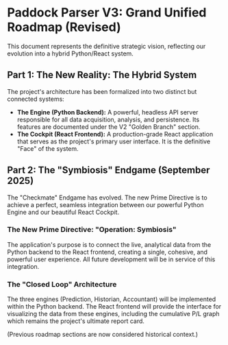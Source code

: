 # Paddock Parser V3: Grand Unified Roadmap (Revised)

This document represents the definitive strategic vision, reflecting our evolution into a hybrid Python/React system.

## Part 1: The New Reality: The Hybrid System

The project's architecture has been formalized into two distinct but connected systems:

*   **The Engine (Python Backend):** A powerful, headless API server responsible for all data acquisition, analysis, and persistence. Its features are documented under the V2 "Golden Branch" section.
*   **The Cockpit (React Frontend):** A production-grade React application that serves as the project's primary user interface. It is the definitive "Face" of the system.

## Part 2: The "Symbiosis" Endgame (September 2025)

The "Checkmate" Endgame has evolved. The new Prime Directive is to achieve a perfect, seamless integration between our powerful Python Engine and our beautiful React Cockpit.

### The New Prime Directive: "Operation: Symbiosis"

The application's purpose is to connect the live, analytical data from the Python backend to the React frontend, creating a single, cohesive, and powerful user experience. All future development will be in service of this integration.

### The "Closed Loop" Architecture

The three engines (Prediction, Historian, Accountant) will be implemented within the Python backend. The React frontend will provide the interface for visualizing the data from these engines, including the cumulative P/L graph which remains the project's ultimate report card.

(Previous roadmap sections are now considered historical context.)
